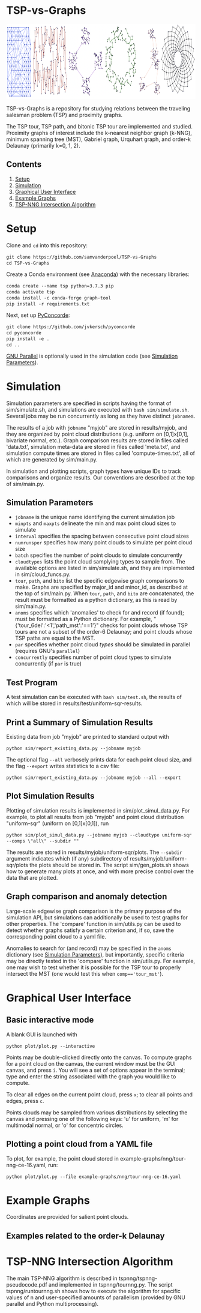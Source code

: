 # TSP-vs-Graphs

<img src="example-graphs/aggregate.png" width="1000" height="200">

TSP-vs-Graphs is a repository for studying relations between the traveling salesman problem (TSP) and proximity graphs.

The TSP tour, TSP path, and bitonic TSP tour are implemented and studied. Proximity graphs of interest include the k-nearest neighbor graph (k-NNG), minimum spanning tree (MST), Gabriel graph, Urquhart graph, and order-k Delaunay (primarily k=0, 1, 2).

## Contents
1. [Setup](#setup)
2. [Simulation](#simulation)
3. [Graphical User Interface](#graphical-user-interface)
4. [Example Graphs](#example-graphs)
5. [TSP-NNG Intersection Algorithm](#tsp-nng-intersection-algorithm)

# Setup
Clone and `cd` into this repository:
```
git clone https://github.com/samvanderpoel/TSP-vs-Graphs
cd TSP-vs-Graphs
```
Create a Conda environment (see [Anaconda](https://www.anaconda.com)) with the necessary libraries:
```
conda create --name tsp python=3.7.3 pip
conda activate tsp
conda install -c conda-forge graph-tool
pip install -r requirements.txt
```
Next, set up [PyConcorde](https://github.com/jvkersch/pyconcorde):
```
git clone https://github.com/jvkersch/pyconcorde
cd pyconcorde
pip install -e .
cd ..
```
[GNU Parallel](https://www.gnu.org/software/parallel/) is optionally used in the simulation code (see [Simulation Parameters](#simulation-parameters)).

# Simulation
Simulation parameters are specified in scripts having the format of sim/simulate.sh, and simulations are executed with `bash sim/simulate.sh`. Several jobs may be run concurrently as long as they have distinct `jobname`s.

The results of a job with `jobname` "myjob" are stored in results/myjob, and they are organized by point cloud distributions (e.g. uniform on [0,1]x[0,1], bivariate normal, etc.). Graph comparison results are stored in files called 'data.txt', simulation meta-data are stored in files called 'meta.txt', and simulation compute times are stored in files called 'compute-times.txt', all of which are generated by sim/main.py.

In simulation and plotting scripts, graph types have unique IDs to track comparisons and organize results. Our conventions are described at the top of sim/main.py.

## Simulation Parameters
- `jobname` is the unique name identifying the current simulation job
- `minpts` and `maxpts` delineate the min and max point cloud sizes to simulate
- `interval` specifies the spacing between consecutive point cloud sizes
- `numrunsper` specifies how many point clouds to simulate per point cloud size
- `batch` specifies the number of point clouds to simulate concurrently
- `cloudtypes` lists the point cloud samplying types to sample from. The available options are listed in sim/simulate.sh, and they are implemented in sim/cloud_funcs.py.
- `tour`, `path`, and `bito` list the specific edgewise graph comparisons to make. Graphs are specified by major_id and minor_id, as described at the top of sim/main.py. When `tour`, `path`, and `bito` are concatenated, the result must be formatted as a python dictionary, as this is read by sim/main.py.
- `anoms` specifies which 'anomalies' to check for and record (if found); must be formatted as a Python dictionary. For example, "{'tour_6del':'<1','path_mst':'==1'}" checks for point clouds whose TSP tours are not a subset of the order-6 Delaunay; and point clouds whose TSP paths are equal to the MST.
- `par` specifies whether point cloud _types_ should be simulated in parallel (requires GNU's `parallel`)
- `concurrently` specifies number of point cloud types to simulate concurrently (if `par` is true)

## Test Program
A test simulation can be executed with `bash sim/test.sh`, the results of which will be stored in results/test/uniform-sqr-results.

## Print a Summary of Simulation Results
Existing data from job "myjob" are printed to standard output with
```
python sim/report_existing_data.py --jobname myjob
```
The optional flag ``--all`` verbosely prints data for each point cloud size, and the flag ``--export`` writes statistics to a csv file:
```
python sim/report_existing_data.py --jobname myjob --all --export
```

## Plot Simulation Results
Plotting of simulation results is implemented in sim/plot_simul_data.py. For example, to plot all results from job "myjob" and point cloud distribution "uniform-sqr" (uniform on [0,1]x[0,1]), run
```
python sim/plot_simul_data.py --jobname myjob --cloudtype uniform-sqr --comps \"all\" --subdir ""
```
The results are stored in results/myjob/uniform-sqr/plots. The `--subdir` argument indicates which (if any) subdirectory of results/myjob/uniform-sqr/plots the plots should be stored in. The script sim/gen_plots.sh shows how to generate many plots at once, and with more precise control over the data that are plotted.

## Graph comparison and anomaly detection
Large-scale edgewise graph comparison is the primary purpose of the simulation API, but simulations can additionally be used to test graphs for other properties. The 'compare' function in sim/utils.py can be used to detect whether graphs satisfy a certain criterion and, if so, save the corresponding point cloud to a yaml file.

Anomalies to search for (and record) may be specified in the `anoms` dictionary (see [Simulation Parameters](#simulation-parameters)), but importantly, specific criteria may be directly tested in the 'compare' function in sim/utils.py. For example, one may wish to test whether it is possible for the TSP tour to properly intersect the MST (one would test this when `comp=='tour_mst'`).

# Graphical User Interface
## Basic interactive mode
A blank GUI is launched with
```
python plot/plot.py --interactive
```
Points may be double-clicked directly onto the canvas. To compute graphs for a point cloud on the canvas, the current window must be the GUI canvas, and press `i`. You will see a set of options appear in the terminal; type and enter the string associated with the graph you would like to compute.

To clear all edges on the current point cloud, press `x`; to clear all points and edges, press `c`.

Points clouds may be sampled from various distributions by selecting the canvas and pressing one of the following keys: 'u' for uniform, 'm' for multimodal normal, or 'o' for concentric circles.

## Plotting a point cloud from a YAML file
To plot, for example, the point cloud stored in example-graphs/nng/tour-nng-ce-16.yaml, run:
```
python plot/plot.py --file example-graphs/nng/tour-nng-ce-16.yaml
```

# Example Graphs
Coordinates are provided for salient point clouds.
## Examples related to the order-k Delaunay

# TSP-NNG Intersection Algorithm
The main TSP-NNG algorithm is described in tspnng/tspnng-pseudocode.pdf and implemented in tspnng/tournng.py. The script tspnng/runtournng.sh shows how to execute the algorithm for specific values of n and user-specified amounts of parallelism (provided by GNU parallel and Python multiprocessing).
